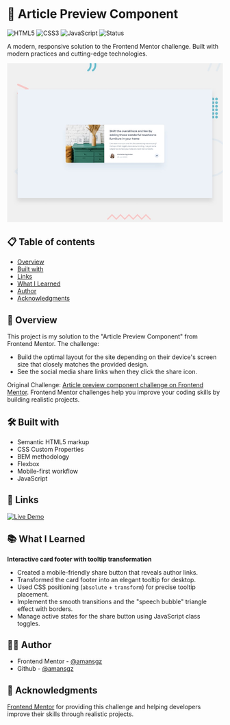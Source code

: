 # 🚀 Article Preview Component

![HTML5](https://img.shields.io/badge/HTML5-E34F26?style=for-the-badge&logo=html5&logoColor=white) ![CSS3](https://img.shields.io/badge/CSS3-1572B6?style=for-the-badge&logoColor=white) ![JavaScript](https://img.shields.io/badge/JavaScript-F7DF1E?style=for-the-badge&logo=javascript&logoColor=black)
![Status](https://img.shields.io/badge/Status-Completed-success?style=for-the-badge)

A modern, responsive solution to the Frontend Mentor challenge. Built with modern practices and cutting-edge technologies.

![Desktop preview](./design/desktop-preview.jpg)

## 📋 Table of contents

- [Overview](#-overview)
- [Built with](#-built-with)
- [Links](#-links)
- [What I Learned](#-what-i-learned)
- [Author](#-author)
- [Acknowledgments](#-acknowledgments)

## 📖 Overview

This project is my solution to the "Article Preview Component" from Frontend Mentor.
The challenge:

- Build the optimal layout for the site depending on their device's screen size that closely matches the provided design.
- See the social media share links when they click the share icon.

Original Challenge: [Article preview component challenge on Frontend Mentor](https://www.frontendmentor.io/challenges/article-preview-component-dYBN_pYFT). Frontend Mentor challenges help you improve your coding skills by building realistic projects.

## 🛠 Built with

- Semantic HTML5 markup
- CSS Custom Properties
- BEM methodology
- Flexbox
- Mobile-first workflow
- JavaScript

## 🔗 Links

[![Live Demo](https://img.shields.io/badge/Demo-Live-green?style=for-the-badge)]()

## 📚 What I Learned

**Interactive card footer with tooltip transformation**

- Created a mobile-friendly share button that reveals author links.
- Transformed the card footer into an elegant tooltip for desktop.
- Used CSS positioning (`absolute` + `transform`) for precise tooltip placement.
- Implement the smooth transitions and the "speech bubble" triangle effect with borders.
- Manage active states for the share button using JavaScript class toggles.

## 👩‍💻 Author

- Frontend Mentor - [@amansgz](https://www.frontendmentor.io/profile/amansgz)
- Github - [@amansgz](https://www.github.com/amansgz)

## 🙌 Acknowledgments

[Frontend Mentor](https://www.frontendmentor.io) for providing this challenge and helping developers improve their skills through realistic projects.
